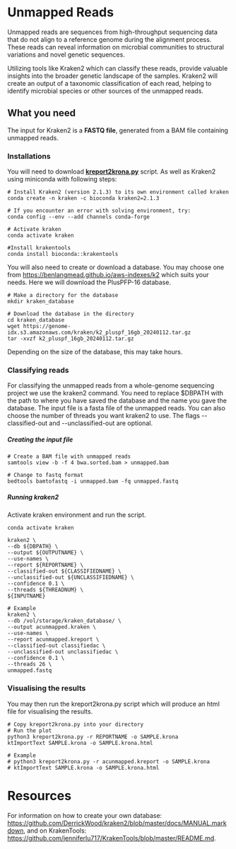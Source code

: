 # Unmapped Reads
Unmapped reads are sequences from high-throughput sequencing data that do not align to a reference genome during the alignment process. These reads can reveal information on microbial communities to structural variations and novel genetic sequences. 

Utilizing tools like Kraken2 which can classify these reads, provide valuable insights into the broader genetic landscape of the samples. Kraken2 will create an output of a taxonomic classification of each read, helping to identify microbial species or other sources of the unmapped reads.

## What you need
The input for Kraken2 is a **FASTQ file**, generated from a BAM file containing unmapped reads.

### Installations
You will need to download [**kreport2krona.py**](https://github.com/AureKylmanen/Swarmgenomics/blob/main/Scripts/kreport2krona.py) script. As well as Kraken2 using miniconda with following steps:

```
# Install Kraken2 (version 2.1.3) to its own environment called kraken
conda create -n kraken -c bioconda kraken2=2.1.3

# If you encounter an error with solving environment, try:
conda config --env --add channels conda-forge

# Activate kraken
conda activate kraken

#Install krakentools
conda install bioconda::krakentools
```

You will also need to create or download a database. You may choose one from https://benlangmead.github.io/aws-indexes/k2 which suits your needs. Here we will download the PlusPFP-16 database.
```
# Make a directory for the database
mkdir kraken_database

# Download the database in the directory
cd kraken_database
wget https://genome-idx.s3.amazonaws.com/kraken/k2_pluspf_16gb_20240112.tar.gz
tar -xvzf k2_pluspf_16gb_20240112.tar.gz
```
Depending on the size of the database, this may take hours.

### Classifying reads
For classifying the unmapped reads from a whole-genome sequencing project we use the kraken2 command. You need to replace $DBPATH with the path to where you have saved the database and the name you gave the database. The input file is a fasta file of the unmapped reads. You can also choose the number of threads you want kraken2 to use. The flags --classified-out and --unclassified-out are optional.

##### Creating the input file
```
# Create a BAM file with unmapped reads
samtools view -b -f 4 bwa.sorted.bam > unmapped.bam

# Change to fastq format
bedtools bamtofastq -i unmapped.bam -fq unmapped.fastq
```

##### Running kraken2
Activate kraken environment and run the script.
```
conda activate kraken

kraken2 \
--db ${DBPATH} \
--output ${OUTPUTNAME} \
--use-names \
--report ${REPORTNAME} \
--classified-out ${CLASSIFIEDNAME} \
--unclassified-out ${UNCLASSIFIEDNAME} \
--confidence 0.1 \
--threads ${THREADNUM} \
${INPUTNAME}

# Example
kraken2 \
--db /vol/storage/kraken_database/ \
--output acunmapped.kraken \
--use-names \
--report acunmapped.kreport \
--classified-out classifiedac \
--unclassified-out unclassifiedac \
--confidence 0.1 \
--threads 26 \
unmapped.fastq
```

### Visualising the results
You may then run the kreport2krona.py script which will produce an html file for visualising the results.
```
# Copy kreport2krona.py into your directory
# Run the plot
python3 kreport2krona.py -r REPORTNAME -o SAMPLE.krona
ktImportText SAMPLE.krona -o SAMPLE.krona.html

# Example
# python3 kreport2krona.py -r acunmapped.kreport -o SAMPLE.krona
# ktImportText SAMPLE.krona -o SAMPLE.krona.html
```
# Resources
For information on how to create your own database: https://github.com/DerrickWood/kraken2/blob/master/docs/MANUAL.markdown, and on KrakenTools: https://github.com/jenniferlu717/KrakenTools/blob/master/README.md.
